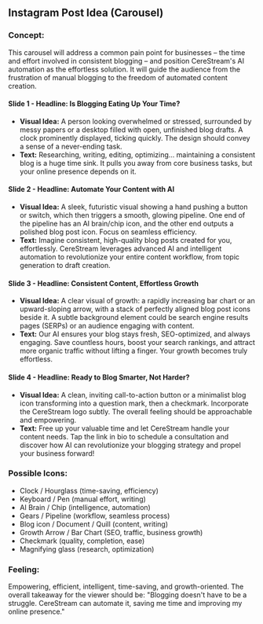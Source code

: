 ## Instagram Post Idea (Carousel)

### Concept:
This carousel will address a common pain point for businesses – the time and effort involved in consistent blogging – and position CereStream's AI automation as the effortless solution. It will guide the audience from the frustration of manual blogging to the freedom of automated content creation.

#### Slide 1 - **Headline: Is Blogging Eating Up Your Time?**
*   **Visual Idea:** A person looking overwhelmed or stressed, surrounded by messy papers or a desktop filled with open, unfinished blog drafts. A clock prominently displayed, ticking quickly. The design should convey a sense of a never-ending task.
*   **Text:** Researching, writing, editing, optimizing... maintaining a consistent blog is a huge time sink. It pulls you away from core business tasks, but your online presence depends on it.

#### Slide 2 - **Headline: Automate Your Content with AI**
*   **Visual Idea:** A sleek, futuristic visual showing a hand pushing a button or switch, which then triggers a smooth, glowing pipeline. One end of the pipeline has an AI brain/chip icon, and the other end outputs a polished blog post icon. Focus on seamless efficiency.
*   **Text:** Imagine consistent, high-quality blog posts created for you, effortlessly. CereStream leverages advanced AI and intelligent automation to revolutionize your entire content workflow, from topic generation to draft creation.

#### Slide 3 - **Headline: Consistent Content, Effortless Growth**
*   **Visual Idea:** A clear visual of growth: a rapidly increasing bar chart or an upward-sloping arrow, with a stack of perfectly aligned blog post icons beside it. A subtle background element could be search engine results pages (SERPs) or an audience engaging with content.
*   **Text:** Our AI ensures your blog stays fresh, SEO-optimized, and always engaging. Save countless hours, boost your search rankings, and attract more organic traffic without lifting a finger. Your growth becomes truly effortless.

#### Slide 4 - **Headline: Ready to Blog Smarter, Not Harder?**
*   **Visual Idea:** A clean, inviting call-to-action button or a minimalist blog icon transforming into a question mark, then a checkmark. Incorporate the CereStream logo subtly. The overall feeling should be approachable and empowering.
*   **Text:** Free up your valuable time and let CereStream handle your content needs. Tap the link in bio to schedule a consultation and discover how AI can revolutionize your blogging strategy and propel your business forward!

### Possible Icons:
*   Clock / Hourglass (time-saving, efficiency)
*   Keyboard / Pen (manual effort, writing)
*   AI Brain / Chip (intelligence, automation)
*   Gears / Pipeline (workflow, seamless process)
*   Blog icon / Document / Quill (content, writing)
*   Growth Arrow / Bar Chart (SEO, traffic, business growth)
*   Checkmark (quality, completion, ease)
*   Magnifying glass (research, optimization)

### Feeling:
Empowering, efficient, intelligent, time-saving, and growth-oriented. The overall takeaway for the viewer should be: "Blogging doesn't have to be a struggle. CereStream can automate it, saving me time and improving my online presence."